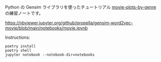 Python の Gensim ライブラリを使ったチュートリアル [movie-plots-by-genre](https://github.com/RaRe-Technologies/movie-plots-by-genre) の練習ノートです。

https://nbviewer.jupyter.org/github/propella/gensim-word2vec-movie/blob/main/notebooks/movie.ipynb

Instructions:

```shell
poetry install
poetry shell
jupyter notebook --notebook-dir=notebooks
```
